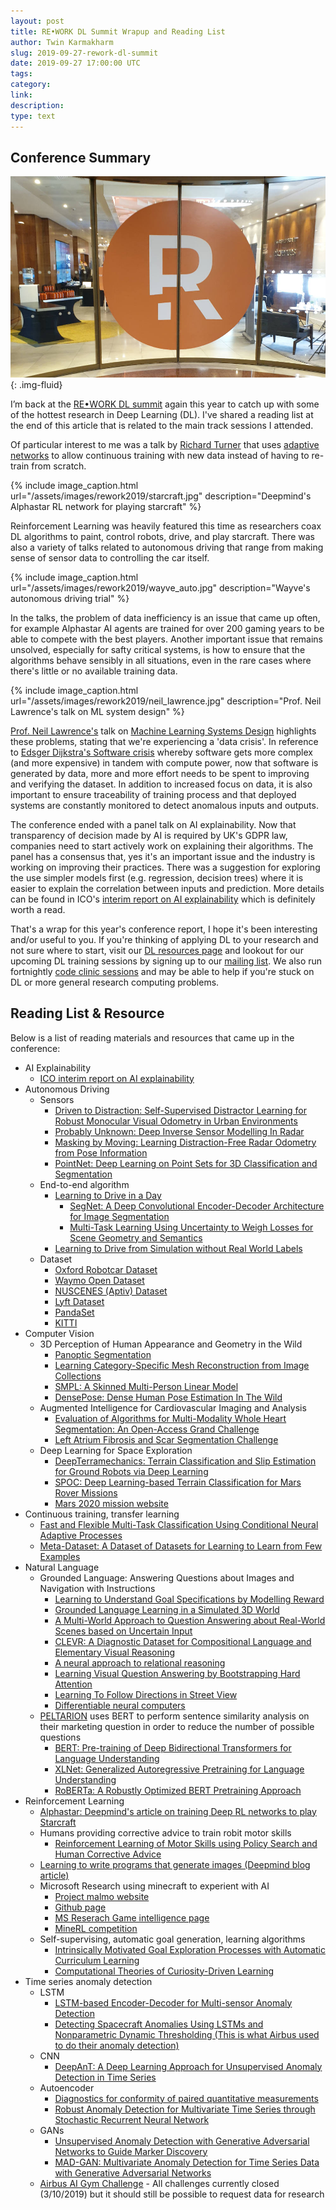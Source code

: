 ```yaml
---
layout: post
title: RE•WORK DL Summit Wrapup and Reading List
author: Twin Karmakharm
slug: 2019-09-27-rework-dl-summit
date: 2019-09-27 17:00:00 UTC
tags:
category:
link:
description:
type: text
---
```


## Conference Summary

![Rework Deep Learning Summit 2019 conference](/assets/images/rework2019/front.jpg){: .img-fluid}

I’m back at the [RE•WORK DL summit](https://www.re-work.co/events/deep-learning-summit-london-2019) again this year to catch up with some of the hottest research in Deep Learning (DL). I've shared a reading list at the end of this article that is related to the main track sessions I attended.

Of particular interest to me was a talk by [Richard Turner](http://www.eng.cam.ac.uk/profiles/ret26) that uses [adaptive networks](https://arxiv.org/abs/1906.07697) to allow continuous training with new data instead of having to re-train from scratch.

{% include image_caption.html url="/assets/images/rework2019/starcraft.jpg" description="Deepmind's Alphastar RL network for playing starcraft" %}

Reinforcement Learning was heavily featured this time as researchers coax DL algorithms to paint, control robots, drive, and play starcraft. There was also a variety of talks related to autonomous driving that range from making sense of sensor data to controlling the car itself. 

{% include image_caption.html url="/assets/images/rework2019/wayve_auto.jpg" description="Wayve's autonomous driving trial" %}

In the talks, the problem of data inefficiency is an issue that came up often, for example Alphastar AI agents are trained for over 200 gaming years to be able to compete with the best players. Another important issue that remains unsolved, especially for safty critical systems, is how to ensure that the algorithms behave sensibly in all situations, even in the rare cases where there's little or no available training data. 

{% include image_caption.html url="/assets/images/rework2019/neil_lawrence.jpg" description="Prof. Neil Lawrence's talk on ML system design" %}

[Prof. Neil Lawrence's](http://inverseprobability.com) talk on [Machine Learning Systems Design](http://inverseprobability.com/2018/11/05/the-3ds-of-machine-learning-systems-design) highlights these problems, stating that we're experiencing a 'data crisis'. In reference to [Edsger Dijkstra's Software crisis](https://en.wikipedia.org/wiki/Software_crisis) whereby software gets more complex (and more expensive) in tandem with compute power, now that software is generated by data, more and more effort needs to be spent to improving and verifying the dataset. In addition to increased focus on data, it is also important to ensure traceability of training process and that deployed systems are constantly monitored to detect anomalous inputs and outputs.

The conference ended with a panel talk on AI explainability. Now that transparency of decision made by AI is required by UK's GDPR law, companies need to start actively work on explaining their algorithms. The panel has a consensus that, yes it's an important issue and the industry is working on improving their practices. There was a suggestion for exploring the use simpler models first (e.g. regression, decision trees) where it is easier to explain the correlation between inputs and prediction. More details can be found in ICO's [interim report on AI explainability](https://ico.org.uk/about-the-ico/research-and-reports/project-explain-interim-report/) which is definitely worth a read.

That's a wrap for this year's conference report, I hope it's been interesting and/or useful to you. If you're thinking of applying DL to your research and not sure where to start, visit our [DL resources page](http://rse.shef.ac.uk/training/deeplearning/) and lookout for our upcoming DL training sessions by signing up to our [mailing list](https://groups.google.com/a/sheffield.ac.uk/g/rse-group). We also run fortnightly [code clinic sessions](http://rse.shef.ac.uk/support/code-clinic/) and may be able to help if you're stuck on DL or more general research computing problems.

## Reading List & Resource

Below is a list of reading materials and resources that came up in the conference:

* AI Explainability
	* [ICO interim report on AI explainability](https://ico.org.uk/about-the-ico/research-and-reports/project-explain-interim-report/)
* Autonomous Driving
	* Sensors
		* [Driven to Distraction: Self-Supervised Distractor Learning for Robust Monocular Visual Odometry in Urban Environments](https://ieeexplore.ieee.org/abstract/document/8460564)
		* [Probably Unknown: Deep Inverse Sensor Modelling In Radar](https://arxiv.org/abs/1810.08151)
		* [Masking by Moving: Learning Distraction-Free Radar Odometry from Pose Information](https://arxiv.org/abs/1909.03752)
		* [PointNet: Deep Learning on Point Sets for 3D Classification and Segmentation](https://arxiv.org/abs/1612.00593)
	* End-to-end algorithm
		* [Learning to Drive in a Day](https://arxiv.org/abs/1807.00412)
			* [SegNet: A Deep Convolutional Encoder-Decoder Architecture for Image Segmentation](https://arxiv.org/abs/1511.00561)
			* [Multi-Task Learning Using Uncertainty to Weigh Losses for Scene Geometry and Semantics](https://arxiv.org/abs/1705.07115)
		* [Learning to Drive from Simulation without Real World Labels](https://arxiv.org/abs/1812.03823)
	* Dataset
		* [Oxford Robotcar Dataset](https://robotcar-dataset.robots.ox.ac.uk/)
		* [Waymo Open Dataset](https://waymo.com/open/)
		* [NUSCENES (Aptiv) Dataset](https://www.nuscenes.org/)
		* [Lyft Dataset](https://level5.lyft.com/dataset/)
		* [PandaSet](https://scale.com/open-datasets/pandaset)
		* [KITTI](http://www.cvlibs.net/datasets/kitti/)
* Computer Vision
	* 3D Perception of Human Appearance and Geometry in the Wild
		* [Panoptic Segmentation](https://arxiv.org/abs/1801.00868)
		* [Learning Category-Specific Mesh Reconstruction from Image Collections](https://arxiv.org/abs/1803.07549)
		* [SMPL: A Skinned Multi-Person Linear Model](http://smpl.is.tue.mpg.de/)
		* [DensePose: Dense Human Pose Estimation In The Wild](https://arxiv.org/abs/1802.00434)
	* Augmented Intelligence for Cardiovascular Imaging and Analysis
		* [Evaluation of Algorithms for Multi-Modality Whole Heart Segmentation: An Open-Access Grand Challenge](https://arxiv.org/abs/1902.07880)
		* [Left Atrium Fibrosis and Scar Segmentation Challenge](http://www.cardiacatlas.org/challenges/left-atrium-fibrosis-and-scar-segmentation-challenge/)
	* Deep Learning for Space Exploration
		* [DeepTerramechanics: Terrain Classification and Slip Estimation for Ground Robots via Deep Learning](https://arxiv.org/abs/1806.07379)
		* [SPOC: Deep Learning-based Terrain Classification for Mars Rover Missions](https://doi.org/10.2514/6.2016-5539)
		* [Mars 2020 mission website](https://mars.nasa.gov/mars2020/)
* Continuous training, transfer learning
	* [Fast and Flexible Multi-Task Classification Using Conditional Neural Adaptive Processes](https://arxiv.org/abs/1906.07697)
	* [Meta-Dataset: A Dataset of Datasets for Learning to Learn from Few Examples](https://arxiv.org/abs/1903.03096)
* Natural Language
	* Grounded Language: Answering Questions about Images and Navigation with Instructions
		* [Learning to Understand Goal Specifications by Modelling Reward](https://arxiv.org/abs/1806.01946)
		* [Grounded Language Learning in a Simulated 3D World](https://arxiv.org/abs/1706.06551)
		* [A Multi-World Approach to Question Answering about Real-World Scenes based on Uncertain Input](https://arxiv.org/abs/1410.0210)
		* [CLEVR: A Diagnostic Dataset for 
		Compositional Language and Elementary Visual Reasoning](https://cs.stanford.edu/people/jcjohns/clevr/)
		* [A neural approach to relational reasoning](https://deepmind.com/blog/article/neural-approach-relational-reasoning)
		* [Learning Visual Question Answering by Bootstrapping Hard Attention](https://arxiv.org/abs/1808.00300)
		* [Learning To Follow Directions in Street View](https://arxiv.org/abs/1903.00401)
		* [Differentiable neural computers](https://deepmind.com/blog/article/differentiable-neural-computers)
	* [PELTARION](https://peltarion.com/) uses BERT to perform sentence similarity analysis on their marketing question in order to reduce the number of possible questions 
		* [BERT: Pre-training of Deep Bidirectional Transformers for Language Understanding](https://arxiv.org/abs/1810.04805)
		* [XLNet: Generalized Autoregressive Pretraining for Language Understanding](https://arxiv.org/abs/1906.08237)
		* [RoBERTa: A Robustly Optimized BERT Pretraining Approach](https://arxiv.org/abs/1907.11692)
* Reinforcement Learning
	* [Alphastar: Deepmind's article on training Deep RL networks to play Starcraft](https://deepmind.com/blog/article/alphastar-mastering-real-time-strategy-game-starcraft-ii)
	* Humans providing corrective advice to train robit motor skills
		* [Reinforcement Learning of Motor Skills using Policy Search and Human Corrective Advice](https://www.ias.informatik.tu-darmstadt.de/uploads/Alumni/JensKober/IJRR__Revision_.pdf)
	* [Learning to write programs that generate images (Deepmind blog article)](https://deepmind.com/blog/article/learning-to-generate-images)
	* Microsoft Research using minecraft to experient with AI 
		* [Project malmo website](https://aka.ms/project-malmo)
		* [Github page](https://github.com/microsoft/malmo)
		* [MS Reserach Game intelligence page](https://aka.ms/gameintelligence)
		* [MineRL competition](https://minerl.io/competition)
	* Self-supervising, automatic goal generation, learning algorithms
		* [Intrinsically Motivated Goal Exploration Processes with Automatic Curriculum Learning](https://arxiv.org/abs/1708.02190)
		* [Computational Theories of Curiosity-Driven Learning](https://arxiv.org/abs/1802.10546)
* Time series anomaly detection
	* LSTM
		* [LSTM-based Encoder-Decoder for Multi-sensor Anomaly Detection](https://arxiv.org/abs/1607.00148)
		* [Detecting Spacecraft Anomalies Using LSTMs and Nonparametric Dynamic Thresholding (This is what Airbus used to do their anomaly detection)](https://arxiv.org/abs/1802.04431)
	* CNN
		* [DeepAnT: A Deep Learning Approach for Unsupervised Anomaly Detection in Time Series](https://ieeexplore.ieee.org/abstract/document/8581424)
	* Autoencoder
		* [Diagnostics for conformity of paired quantitative measurements](https://doi.org/10.1002/sim.1013)
		* [Robust Anomaly Detection for Multivariate Time Series through Stochastic Recurrent Neural Network](https://doi.org/10.1145/3292500.3330672)
	* GANs
		* [Unsupervised Anomaly Detection with Generative Adversarial Networks to Guide Marker Discovery](https://link.springer.com/chapter/10.1007/978-3-319-59050-9_12)
		* [MAD-GAN: Multivariate Anomaly Detection for Time Series Data with Generative Adversarial Networks](https://arxiv.org/abs/1901.04997)
	* [Airbus AI Gym Challenge](https://aigym.airbus.com) - All challenges currently closed (3/10/2019) but it should still be possible to request data for research
